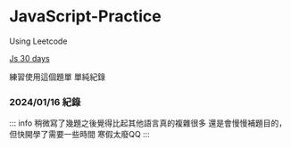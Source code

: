 # JavaScript-Practice
Using Leetcode

[Js 30 days](https://leetcode.com/studyplan/30-days-of-javascript/)

練習使用這個題單
單純紀錄


### 2024/01/16 紀錄

::: info
稍微寫了幾題之後覺得比起其他語言真的複雜很多
還是會慢慢補題目的，但快開學了需要一些時間
寒假太廢QQ
:::